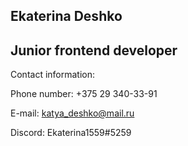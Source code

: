 Ekaterina Deshko
-
Junior frontend developer
--
Contact information:

Phone number: +375 29 340-33-91

E-mail: katya_deshko@mail.ru

Discord: Ekaterina1559#5259

